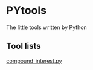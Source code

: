 # PYtools
The little tools written by Python

## Tool lists
[compound_interest.py](./compound_interest.md)
